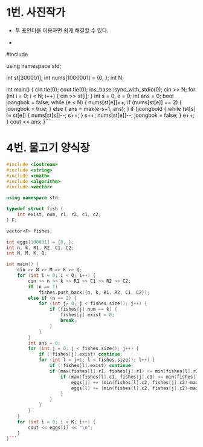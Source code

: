 # 1번. 사진작가

* 투 포인터를 이용하면 쉽게 해결할 수 있다.
* ```cpp
#include <iostream>

using namespace std;

int st[200001];
int nums[1000001] = {0, };
int N;

int main() {
	cin.tie(0); cout.tie(0); ios_base::sync_with_stdio(0);
	cin >> N;
	for (int i = 0; i < N; i++) {
		cin >> st[i];
	}
	int s = 0, e = 0;
	int ans = 0;
	bool joongbok = false;
	while (e < N) {
		nums[st[e]]++;
		if (nums[st[e]] == 2) {
			joongbok = true;
		} else {
			ans = max(e-s+1, ans);
		}
		if (joongbok) {
			while (st[s] != st[e]) {
				nums[st[s]]--;
				s++;
			}
			s++;
			nums[st[e]]--;
			joongbok = false;
		}
		e++;
	}
	cout << ans;
}```

# 4번. 물고기 양식장

```cpp
#include <iostream>
#include <string>
#include <cmath>
#include <algorithm>
#include <vector>

using namespace std;

typedef struct fish {
	int exist, num, r1, r2, c1, c2;
} F;

vector<F> fishes;

int eggs[100001] = {0, };
int n, k, R1, R2, C1, C2;
int N, M, K, Q;

int main() {
	cin >> N >> M >> K >> Q;
	for (int i = 0; i < Q; i++) {
		cin >> n >> k >> R1 >> C1 >> R2 >> C2;
		if (n == 1)
			fishes.push_back({n, k, R1, R2, C1, C2});
		else if (n == 2) {
			for (int j= 0; j < fishes.size(); j++) {
				if (fishes[j].num == k) {
					fishes[j].exist = 0;
					break;
				}
			}
		}
		int ans = 0;
		for (int j = 0; j < fishes.size(); j++) {
			if (!fishes[j].exist) continue;
			for (int l = j+1; l < fishes.size(); l++) {
				if (!fishes[l].exist) continue;
				if (max(fishes[l].r1, fishes[j].r1) <= min(fishes[l].r2, fishes[j].r2)) {
					if (max(fishes[l].c1, fishes[j].c1) <= min(fishes[l].c2, fishes[j].c2)) {
						eggs[j] += (min(fishes[l].c2, fishes[j].c2)-max(fishes[l].c1, fishes[j].c1)+1)*(min(fishes[l].r2, fishes[j].r2)-max(fishes[l].r1, fishes[j].r1)+1);
						eggs[l] += (min(fishes[l].c2, fishes[j].c2)-max(fishes[l].c1, fishes[j].c1)+1)*(min(fishes[l].r2, fishes[j].r2)-max(fishes[l].r1, fishes[j].r1)+1);
					}
				}
			}
		}
	}
	for (int i = 0; i < K; i++) {
		cout << eggs[i] << "\n";
	}
}```
